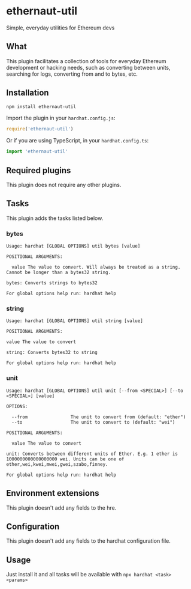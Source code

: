 # ethernaut-util

Simple, everyday utilities for Ethereum devs

## What

This plugin facilitates a collection of tools for everyday Ethereum development or hacking needs, such as converting between units, searching for logs, converting from and to bytes, etc.

## Installation

```bash
npm install ethernaut-util
```

Import the plugin in your `hardhat.config.js`:

```js
require('ethernaut-util')
```

Or if you are using TypeScript, in your `hardhat.config.ts`:

```ts
import 'ethernaut-util'
```

## Required plugins

This plugin does not require any other plugins.

## Tasks

This plugin adds the tasks listed below.

### bytes

```
Usage: hardhat [GLOBAL OPTIONS] util bytes [value]

POSITIONAL ARGUMENTS:

  value The value to convert. Will always be treated as a string. Cannot be longer than a bytes32 string.

bytes: Converts strings to bytes32

For global options help run: hardhat help
```

### string

```
Usage: hardhat [GLOBAL OPTIONS] util string [value]

POSITIONAL ARGUMENTS:

value The value to convert

string: Converts bytes32 to string

For global options help run: hardhat help
```

### unit

```
Usage: hardhat [GLOBAL OPTIONS] util unit [--from <SPECIAL>] [--to <SPECIAL>] [value]

OPTIONS:

  --from                The unit to convert from (default: "ether")
  --to                  The unit to convert to (default: "wei")

POSITIONAL ARGUMENTS:

  value The value to convert

unit: Converts between different units of Ether. E.g. 1 ether is 1000000000000000000 wei. Units can be one of ether,wei,kwei,mwei,gwei,szabo,finney.

For global options help run: hardhat help
```

## Environment extensions

This plugin doesn't add any fields to the hre.

## Configuration

This plugin doesn't add any fields to the hardhat configuration file.

## Usage

Just install it and all tasks will be available with `npx hardhat <task> <params>`
